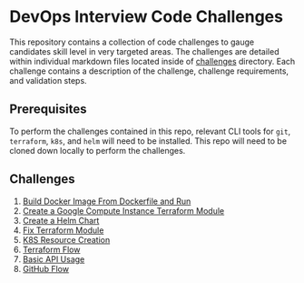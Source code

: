 # DevOps Interview Code Challenges

This repository contains a collection of code challenges to gauge candidates skill level in very targeted areas. The challenges are detailed within individual markdown files located inside of [challenges](challenges) directory. Each challenge contains a description of the challenge, challenge requirements, and validation steps.

## Prerequisites

To perform the challenges contained in this repo, relevant CLI tools for `git`, `terraform`, `k8s`, and `helm` will need to be installed. This repo will need to be cloned down locally to perform the challenges.

## Challenges

1. [Build Docker Image From Dockerfile and Run](challenges/01%20build-docker-image-from-dockerfile-and-run.md)
2. [Create a Google Compute Instance Terraform Module](challenges/02%20create-a-gce-terraform-module.md)
3. [Create a Helm Chart](challenges/03%20create-a-helm-chart.md)
4. [Fix Terraform Module](challenges/04%20fix-terraform-module.md)
5. [K8S Resource Creation](challenges/05%20k8s-resource-creation.md)
6. [Terraform Flow](challenges/06%20terraform-flow.md)
7. [Basic API Usage](challenges/07%20basic-api-usage.md)
8. [GitHub Flow](challenges/08%20github-flow.md)
